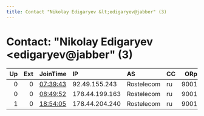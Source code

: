 ```yaml
---
title: Contact "Nikolay Edigaryev &lt;edigaryev@jabber" (3)
---
```


# Contact: "Nikolay Edigaryev &lt;edigaryev@jabber" (3)

|   Up |   Ext | JoinTime                                                                                            | IP             | AS         | CC   |   ORp |   Dirp | OS    | Version   | Nickname   |   eFamMembers |
|-----:|------:|:----------------------------------------------------------------------------------------------------|:---------------|:-----------|:-----|------:|-------:|:------|:----------|:-----------|--------------:|
|    0 |     0 | [07:39:43](https://metrics.torproject.org/rs.html#details/4E641CC2C7578B5CF87EE6F590CBB1B5D1BD0CE4) | 92.49.155.243  | Rostelecom | ru   |  9001 |      0 | Linux | 0.2.7.6   | edigaryev  |             1 |
|    0 |     0 | [08:49:52](https://metrics.torproject.org/rs.html#details/130B247BEDC3DB6E56186CFE2BCE1C9CEA0D0AA7) | 178.44.199.163 | Rostelecom | ru   |  9001 |      0 | Linux | 0.2.7.6   | edigaryev  |             1 |
|    1 |     0 | [18:54:05](https://metrics.torproject.org/rs.html#details/F81FA7A62447EE3A5D30696651513B1C6A32F3F1) | 178.44.204.240 | Rostelecom | ru   |  9001 |      0 | Linux | 0.2.7.6   | edigaryev  |             1 |
